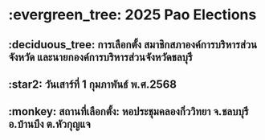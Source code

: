 <h1>:evergreen_tree: 2025 Pao Elections</h1>

<h2>:deciduous_tree: การเลือกตั้ง สมาชิกสภาองค์การบริหารส่วนจังหวัด และนายกองค์การบริหารส่วนจังหวัดชลบุรี</h2>

<h2>:star2: วันเสาร์ที่ 1 กุมภาพันธ์ พ.ศ.2568</h2>

<h2>:monkey: สถานที่เลือกตั้ง: หอประชุมคลองกิ่ววิทยา จ.ชลบบุรี อ.บ้านบึง ต.หัวกุญแจ</h2>
